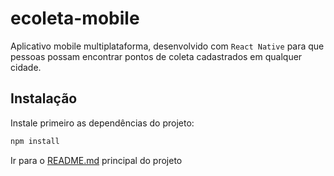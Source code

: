 # ecoleta-mobile

Aplicativo mobile multiplataforma, desenvolvido com `React Native` para que pessoas possam encontrar pontos de coleta cadastrados em qualquer cidade.

## Instalação
Instale primeiro as dependências do projeto:
```bash
npm install
```

Ir para o [README.md](../README.md) principal do projeto